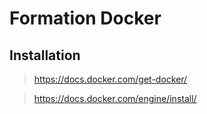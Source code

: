 # Formation Docker

## Installation

> https://docs.docker.com/get-docker/

> https://docs.docker.com/engine/install/
